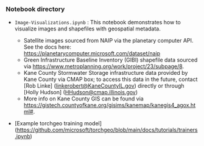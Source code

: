 ### Notebook directory

* `Image-Visualizations.ipynb` : This notebook demonstrates how to visualize images and shapefiles with geospatial 
metadata.
    * Satellite images sourced from NAIP via the planetary computer API. See the docs here: https://planetarycomputer.microsoft.com/dataset/naip
    * Green Infrastructure Baseline Inventory (GIBI) shapefile data sourced via https://www.metroplanning.org/work/project/23/subpage/8.  
    * Kane County Stormwater Storage infrastructure data provided by Kane County via CMAP box; to access this data in the future, contact [Rob Linke] (linkerobert@KaneCountyIL.gov) directly or through [Holly Hudson] (HHudson@cmap.illinois.gov)
    * More info on Kane County GIS can be found via https://gistech.countyofkane.org/gisims/kanemap/kanegis4_agox.html#.

* [Example torchgeo training model] (https://github.com/microsoft/torchgeo/blob/main/docs/tutorials/trainers.ipynb)

